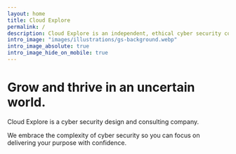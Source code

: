 ```yaml
---
layout: home
title: Cloud Explore
permalink: /
description: Cloud Explore is an independent, ethical cyber security consultancy based in Melbourne, Australia.
intro_image: "images/illustrations/gs-background.webp"
intro_image_absolute: true
intro_image_hide_on_mobile: true
---
```


# Grow and thrive in an uncertain world.

Cloud Explore is a cyber security design and consulting company.

We embrace the complexity of cyber security so you can focus on delivering your purpose with confidence.
